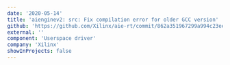 ```yaml
---
date: '2020-05-14'
title: 'aienginev2: src: Fix compilation error for older GCC version'
github: 'https://github.com/Xilinx/aie-rt/commit/862a351967299a994c23eea4bcc5d551021e3581'
external: ''
component: 'Userspace driver'
company: 'Xilinx'
showInProjects: false
---
```

